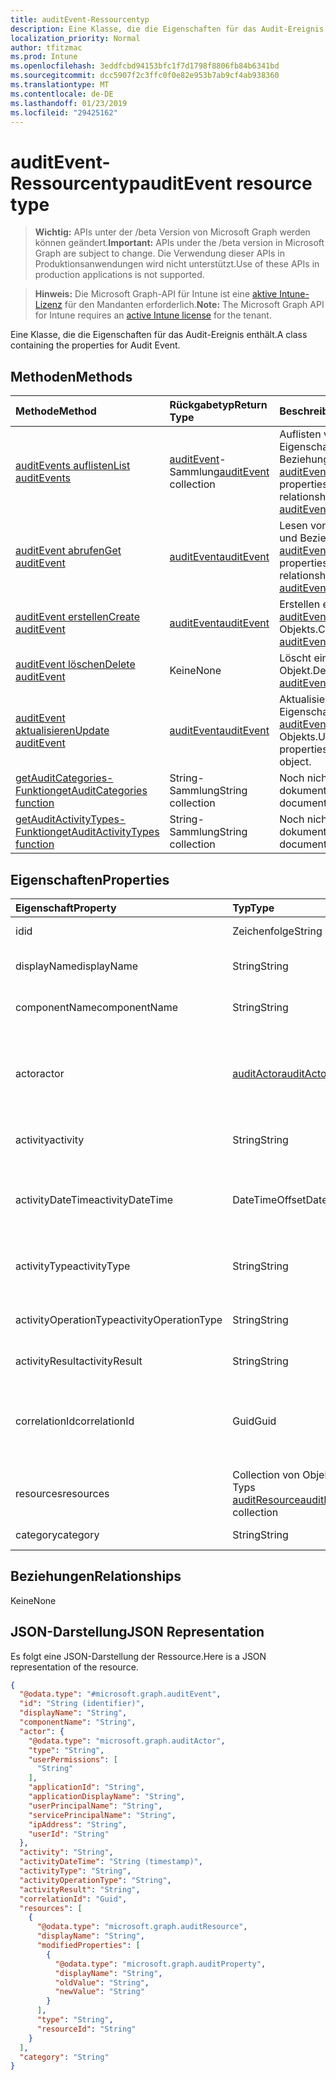 ```yaml
---
title: auditEvent-Ressourcentyp
description: Eine Klasse, die die Eigenschaften für das Audit-Ereignis enthält.
localization_priority: Normal
author: tfitzmac
ms.prod: Intune
ms.openlocfilehash: 3eddfcbd94153bfc1f7d1798f8806fb84b6341bd
ms.sourcegitcommit: dcc5907f2c3ffc0f0e82e953b7ab9cf4ab938360
ms.translationtype: MT
ms.contentlocale: de-DE
ms.lasthandoff: 01/23/2019
ms.locfileid: "29425162"
---
```

# <a name="auditevent-resource-type"></a><span data-ttu-id="42041-103">auditEvent-Ressourcentyp</span><span class="sxs-lookup"><span data-stu-id="42041-103">auditEvent resource type</span></span>

> <span data-ttu-id="42041-104">**Wichtig:** APIs unter der /beta Version von Microsoft Graph werden können geändert.</span><span class="sxs-lookup"><span data-stu-id="42041-104">**Important:** APIs under the /beta version in Microsoft Graph are subject to change.</span></span> <span data-ttu-id="42041-105">Die Verwendung dieser APIs in Produktionsanwendungen wird nicht unterstützt.</span><span class="sxs-lookup"><span data-stu-id="42041-105">Use of these APIs in production applications is not supported.</span></span>

> <span data-ttu-id="42041-106">**Hinweis:** Die Microsoft Graph-API für Intune ist eine [aktive Intune-Lizenz](https://go.microsoft.com/fwlink/?linkid=839381) für den Mandanten erforderlich.</span><span class="sxs-lookup"><span data-stu-id="42041-106">**Note:** The Microsoft Graph API for Intune requires an [active Intune license](https://go.microsoft.com/fwlink/?linkid=839381) for the tenant.</span></span>

<span data-ttu-id="42041-107">Eine Klasse, die die Eigenschaften für das Audit-Ereignis enthält.</span><span class="sxs-lookup"><span data-stu-id="42041-107">A class containing the properties for Audit Event.</span></span>

## <a name="methods"></a><span data-ttu-id="42041-108">Methoden</span><span class="sxs-lookup"><span data-stu-id="42041-108">Methods</span></span>
|<span data-ttu-id="42041-109">Methode</span><span class="sxs-lookup"><span data-stu-id="42041-109">Method</span></span>|<span data-ttu-id="42041-110">Rückgabetyp</span><span class="sxs-lookup"><span data-stu-id="42041-110">Return Type</span></span>|<span data-ttu-id="42041-111">Beschreibung</span><span class="sxs-lookup"><span data-stu-id="42041-111">Description</span></span>|
|:---|:---|:---|
|[<span data-ttu-id="42041-112">auditEvents auflisten</span><span class="sxs-lookup"><span data-stu-id="42041-112">List auditEvents</span></span>](../api/intune-auditing-auditevent-list.md)|<span data-ttu-id="42041-113">[auditEvent](../resources/intune-auditing-auditevent.md)-Sammlung</span><span class="sxs-lookup"><span data-stu-id="42041-113">[auditEvent](../resources/intune-auditing-auditevent.md) collection</span></span>|<span data-ttu-id="42041-114">Auflisten von Eigenschaften und Beziehungen der [auditEvent](../resources/intune-auditing-auditevent.md)-Objekte.</span><span class="sxs-lookup"><span data-stu-id="42041-114">List properties and relationships of the [auditEvent](../resources/intune-auditing-auditevent.md) objects.</span></span>|
|[<span data-ttu-id="42041-115">auditEvent abrufen</span><span class="sxs-lookup"><span data-stu-id="42041-115">Get auditEvent</span></span>](../api/intune-auditing-auditevent-get.md)|[<span data-ttu-id="42041-116">auditEvent</span><span class="sxs-lookup"><span data-stu-id="42041-116">auditEvent</span></span>](../resources/intune-auditing-auditevent.md)|<span data-ttu-id="42041-117">Lesen von Eigenschaften und Beziehungen des [auditEvent](../resources/intune-auditing-auditevent.md)-Objekts.</span><span class="sxs-lookup"><span data-stu-id="42041-117">Read properties and relationships of the [auditEvent](../resources/intune-auditing-auditevent.md) object.</span></span>|
|[<span data-ttu-id="42041-118">auditEvent erstellen</span><span class="sxs-lookup"><span data-stu-id="42041-118">Create auditEvent</span></span>](../api/intune-auditing-auditevent-create.md)|[<span data-ttu-id="42041-119">auditEvent</span><span class="sxs-lookup"><span data-stu-id="42041-119">auditEvent</span></span>](../resources/intune-auditing-auditevent.md)|<span data-ttu-id="42041-120">Erstellen eines neuen [auditEvent](../resources/intune-auditing-auditevent.md)-Objekts.</span><span class="sxs-lookup"><span data-stu-id="42041-120">Create a new [auditEvent](../resources/intune-auditing-auditevent.md) object.</span></span>|
|[<span data-ttu-id="42041-121">auditEvent löschen</span><span class="sxs-lookup"><span data-stu-id="42041-121">Delete auditEvent</span></span>](../api/intune-auditing-auditevent-delete.md)|<span data-ttu-id="42041-122">Keine</span><span class="sxs-lookup"><span data-stu-id="42041-122">None</span></span>|<span data-ttu-id="42041-123">Löscht ein [auditEvent](../resources/intune-auditing-auditevent.md)-Objekt.</span><span class="sxs-lookup"><span data-stu-id="42041-123">Deletes a [auditEvent](../resources/intune-auditing-auditevent.md).</span></span>|
|[<span data-ttu-id="42041-124">auditEvent aktualisieren</span><span class="sxs-lookup"><span data-stu-id="42041-124">Update auditEvent</span></span>](../api/intune-auditing-auditevent-update.md)|[<span data-ttu-id="42041-125">auditEvent</span><span class="sxs-lookup"><span data-stu-id="42041-125">auditEvent</span></span>](../resources/intune-auditing-auditevent.md)|<span data-ttu-id="42041-126">Aktualisieren der Eigenschaften eines [auditEvent](../resources/intune-auditing-auditevent.md)-Objekts.</span><span class="sxs-lookup"><span data-stu-id="42041-126">Update the properties of a [auditEvent](../resources/intune-auditing-auditevent.md) object.</span></span>|
|[<span data-ttu-id="42041-127">getAuditCategories-Funktion</span><span class="sxs-lookup"><span data-stu-id="42041-127">getAuditCategories function</span></span>](../api/intune-auditing-auditevent-getauditcategories.md)|<span data-ttu-id="42041-128">String-Sammlung</span><span class="sxs-lookup"><span data-stu-id="42041-128">String collection</span></span>|<span data-ttu-id="42041-129">Noch nicht dokumentiert</span><span class="sxs-lookup"><span data-stu-id="42041-129">Not yet documented</span></span>|
|[<span data-ttu-id="42041-130">getAuditActivityTypes-Funktion</span><span class="sxs-lookup"><span data-stu-id="42041-130">getAuditActivityTypes function</span></span>](../api/intune-auditing-auditevent-getauditactivitytypes.md)|<span data-ttu-id="42041-131">String-Sammlung</span><span class="sxs-lookup"><span data-stu-id="42041-131">String collection</span></span>|<span data-ttu-id="42041-132">Noch nicht dokumentiert</span><span class="sxs-lookup"><span data-stu-id="42041-132">Not yet documented</span></span>|

## <a name="properties"></a><span data-ttu-id="42041-133">Eigenschaften</span><span class="sxs-lookup"><span data-stu-id="42041-133">Properties</span></span>
|<span data-ttu-id="42041-134">Eigenschaft</span><span class="sxs-lookup"><span data-stu-id="42041-134">Property</span></span>|<span data-ttu-id="42041-135">Typ</span><span class="sxs-lookup"><span data-stu-id="42041-135">Type</span></span>|<span data-ttu-id="42041-136">Beschreibung</span><span class="sxs-lookup"><span data-stu-id="42041-136">Description</span></span>|
|:---|:---|:---|
|<span data-ttu-id="42041-137">id</span><span class="sxs-lookup"><span data-stu-id="42041-137">id</span></span>|<span data-ttu-id="42041-138">Zeichenfolge</span><span class="sxs-lookup"><span data-stu-id="42041-138">String</span></span>|<span data-ttu-id="42041-139">Schlüssel der Entität</span><span class="sxs-lookup"><span data-stu-id="42041-139">Key of the entity.</span></span>|
|<span data-ttu-id="42041-140">displayName</span><span class="sxs-lookup"><span data-stu-id="42041-140">displayName</span></span>|<span data-ttu-id="42041-141">String</span><span class="sxs-lookup"><span data-stu-id="42041-141">String</span></span>|<span data-ttu-id="42041-142">Anzeigename des Ereignisses</span><span class="sxs-lookup"><span data-stu-id="42041-142">Event display name.</span></span>|
|<span data-ttu-id="42041-143">componentName</span><span class="sxs-lookup"><span data-stu-id="42041-143">componentName</span></span>|<span data-ttu-id="42041-144">String</span><span class="sxs-lookup"><span data-stu-id="42041-144">String</span></span>|<span data-ttu-id="42041-145">Name der Komponente</span><span class="sxs-lookup"><span data-stu-id="42041-145">Component name.</span></span>|
|<span data-ttu-id="42041-146">actor</span><span class="sxs-lookup"><span data-stu-id="42041-146">actor</span></span>|[<span data-ttu-id="42041-147">auditActor</span><span class="sxs-lookup"><span data-stu-id="42041-147">auditActor</span></span>](../resources/intune-auditing-auditactor.md)|<span data-ttu-id="42041-148">AAD-Benutzer und -Anwendung, die dem Überwachungsereignis zugeordnet sind</span><span class="sxs-lookup"><span data-stu-id="42041-148">AAD user and application that are associated with the audit event.</span></span>|
|<span data-ttu-id="42041-149">activity</span><span class="sxs-lookup"><span data-stu-id="42041-149">activity</span></span>|<span data-ttu-id="42041-150">String</span><span class="sxs-lookup"><span data-stu-id="42041-150">String</span></span>|<span data-ttu-id="42041-151">Anzeigename der Aktivität</span><span class="sxs-lookup"><span data-stu-id="42041-151">Friendly name of the activity.</span></span>|
|<span data-ttu-id="42041-152">activityDateTime</span><span class="sxs-lookup"><span data-stu-id="42041-152">activityDateTime</span></span>|<span data-ttu-id="42041-153">DateTimeOffset</span><span class="sxs-lookup"><span data-stu-id="42041-153">DateTimeOffset</span></span>|<span data-ttu-id="42041-154">Datum und Uhrzeit der Durchführung der Aktivität im UTC-Format</span><span class="sxs-lookup"><span data-stu-id="42041-154">The date time in UTC when the activity was performed.</span></span>|
|<span data-ttu-id="42041-155">activityType</span><span class="sxs-lookup"><span data-stu-id="42041-155">activityType</span></span>|<span data-ttu-id="42041-156">String</span><span class="sxs-lookup"><span data-stu-id="42041-156">String</span></span>|<span data-ttu-id="42041-157">Typ der durchgeführten Aktivität</span><span class="sxs-lookup"><span data-stu-id="42041-157">The type of activity that was being performed.</span></span>|
|<span data-ttu-id="42041-158">activityOperationType</span><span class="sxs-lookup"><span data-stu-id="42041-158">activityOperationType</span></span>|<span data-ttu-id="42041-159">String</span><span class="sxs-lookup"><span data-stu-id="42041-159">String</span></span>|<span data-ttu-id="42041-160">HTTP-Vorgangstyp der Aktivität</span><span class="sxs-lookup"><span data-stu-id="42041-160">The HTTP operation type of the activity.</span></span>|
|<span data-ttu-id="42041-161">activityResult</span><span class="sxs-lookup"><span data-stu-id="42041-161">activityResult</span></span>|<span data-ttu-id="42041-162">String</span><span class="sxs-lookup"><span data-stu-id="42041-162">String</span></span>|<span data-ttu-id="42041-163">Ergebnis der Aktivität</span><span class="sxs-lookup"><span data-stu-id="42041-163">The result of the activity.</span></span>|
|<span data-ttu-id="42041-164">correlationId</span><span class="sxs-lookup"><span data-stu-id="42041-164">correlationId</span></span>|<span data-ttu-id="42041-165">Guid</span><span class="sxs-lookup"><span data-stu-id="42041-165">Guid</span></span>|<span data-ttu-id="42041-166">ID der Clientanforderung, die zur Korrelation von Aktivitäten im System verwendet wird</span><span class="sxs-lookup"><span data-stu-id="42041-166">The client request Id that is used to correlate activity within the system.</span></span>|
|<span data-ttu-id="42041-167">resources</span><span class="sxs-lookup"><span data-stu-id="42041-167">resources</span></span>|<span data-ttu-id="42041-168">Collection von Objekten des Typs [auditResource](../resources/intune-auditing-auditresource.md)</span><span class="sxs-lookup"><span data-stu-id="42041-168">[auditResource](../resources/intune-auditing-auditresource.md) collection</span></span>|<span data-ttu-id="42041-169">Ressourcen, die geändert werden</span><span class="sxs-lookup"><span data-stu-id="42041-169">Resources being modified.</span></span>|
|<span data-ttu-id="42041-170">category</span><span class="sxs-lookup"><span data-stu-id="42041-170">category</span></span>|<span data-ttu-id="42041-171">String</span><span class="sxs-lookup"><span data-stu-id="42041-171">String</span></span>|<span data-ttu-id="42041-172">Audit-Kategorie</span><span class="sxs-lookup"><span data-stu-id="42041-172">Audit category.</span></span>|

## <a name="relationships"></a><span data-ttu-id="42041-173">Beziehungen</span><span class="sxs-lookup"><span data-stu-id="42041-173">Relationships</span></span>
<span data-ttu-id="42041-174">Keine</span><span class="sxs-lookup"><span data-stu-id="42041-174">None</span></span>

## <a name="json-representation"></a><span data-ttu-id="42041-175">JSON-Darstellung</span><span class="sxs-lookup"><span data-stu-id="42041-175">JSON Representation</span></span>
<span data-ttu-id="42041-176">Es folgt eine JSON-Darstellung der Ressource.</span><span class="sxs-lookup"><span data-stu-id="42041-176">Here is a JSON representation of the resource.</span></span>
<!-- {
  "blockType": "resource",
  "keyProperty": "id",
  "@odata.type": "microsoft.graph.auditEvent"
}
-->
``` json
{
  "@odata.type": "#microsoft.graph.auditEvent",
  "id": "String (identifier)",
  "displayName": "String",
  "componentName": "String",
  "actor": {
    "@odata.type": "microsoft.graph.auditActor",
    "type": "String",
    "userPermissions": [
      "String"
    ],
    "applicationId": "String",
    "applicationDisplayName": "String",
    "userPrincipalName": "String",
    "servicePrincipalName": "String",
    "ipAddress": "String",
    "userId": "String"
  },
  "activity": "String",
  "activityDateTime": "String (timestamp)",
  "activityType": "String",
  "activityOperationType": "String",
  "activityResult": "String",
  "correlationId": "Guid",
  "resources": [
    {
      "@odata.type": "microsoft.graph.auditResource",
      "displayName": "String",
      "modifiedProperties": [
        {
          "@odata.type": "microsoft.graph.auditProperty",
          "displayName": "String",
          "oldValue": "String",
          "newValue": "String"
        }
      ],
      "type": "String",
      "resourceId": "String"
    }
  ],
  "category": "String"
}
```




